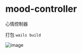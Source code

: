 # mood-controller
心情控制器

打包
`wails build`

![image](https://user-images.githubusercontent.com/38855722/229087237-05c809ae-7ff4-41cf-9172-b00ba4bafe1b.png)
